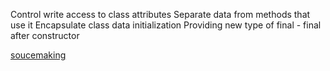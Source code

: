 Control write access to class attributes
Separate data from methods that use it
Encapsulate class data initialization
Providing new type of final - final after constructor

[soucemaking](https://sourcemaking.com/design_patterns/private_class_data)
